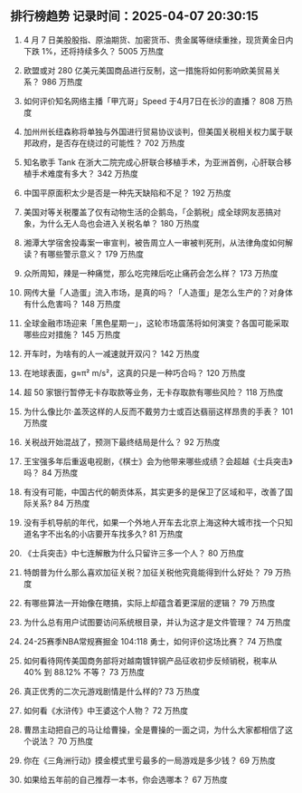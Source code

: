 
## 排行榜趋势 记录时间：2025-04-07 20:30:15
  
  1. 4 月 7 日美股股指、原油期货、加密货币、贵金属等继续重挫，现货黄金日内下跌 1%，还将持续多久？ 5005 万热度
    
  2. 欧盟或对 280 亿美元美国商品进行反制，这一措施将如何影响欧美贸易关系？ 986 万热度
    
  3. 如何评价知名网络主播「甲亢哥」Speed 于4月7日在长沙的直播？ 808 万热度
    
  4. 加州州长纽森称将单独与外国进行贸易协议谈判，但美国关税相关权力属于联邦政府，是否存在绕过的可能性？ 702 万热度
    
  5. 知名歌手 Tank 在浙大二院完成心肝联合移植手术，为亚洲首例，心肝联合移植手术难度有多大？ 342 万热度
    
  6. 中国平原面积太少是否是一种先天缺陷和不足？ 192 万热度
    
  7. 美国对等关税覆盖了仅有动物生活的企鹅岛，「企鹅税」成全球网友恶搞对象，为什么无人岛也会进入关税名单？ 180 万热度
    
  8. 湘潭大学宿舍投毒案一审宣判，被告周立人一审被判死刑，从法律角度如何解读？有哪些警示意义？ 179 万热度
    
  9. 众所周知，辣是一种痛觉，那么吃完辣后吃止痛药会怎么样？ 173 万热度
    
  10. 网传大量「人造蛋」流入市场，是真的吗？「人造蛋」是怎么生产的？对身体有什么危害吗？ 148 万热度
    
  11. 全球金融市场迎来「黑色星期一」，这轮市场震荡将如何演变？各国可能采取哪些应对措施？ 145 万热度
    
  12. 开车时，为啥有的人一减速就开双闪？ 142 万热度
    
  13. 在地球表面，g≈π² m/s²，这真的只是一种巧合吗？ 120 万热度
    
  14. 超 50 家银行暂停无卡存取款等业务，无卡存取款有哪些风险？ 118 万热度
    
  15. 为什么像比尔·盖茨这样的人反而不戴劳力士或百达翡丽这样昂贵的手表？ 101 万热度
    
  16. 关税战开始混战了，预测下最终结局是什么？ 92 万热度
    
  17. 王宝强多年后重返电视剧，《棋士》会为他带来哪些成绩？会超越《士兵突击》吗？ 84 万热度
    
  18. 有没有可能，中国古代的朝贡体系，其实更多的是保卫了区域和平，改善了国际关系? 84 万热度
    
  19. 没有手机导航的年代，如果一个外地人开车去北京上海这种大城市找一个只知道名字不出名的小店要开车找多久? 81 万热度
    
  20. 《士兵突击》中七连解散为什么只留许三多一个人？ 80 万热度
    
  21. 特朗普为什么那么喜欢加征关税？加征关税他究竟能得到什么好处？ 79 万热度
    
  22. 有哪些算法一开始像在瞎搞，实际上却蕴含着更深层的逻辑？ 79 万热度
    
  23. 为什么总有用户试图要访问系统根目录，并认为这才是文件管理？ 74 万热度
    
  24. 24-25赛季NBA常规赛掘金 104:118 勇士，如何评价这场比赛？ 74 万热度
    
  25. 如何看待网传美国商务部将对越南镀锌钢产品征收初步反倾销税，税率从 40% 到 88.12% 不等？ 73 万热度
    
  26. 真正优秀的二次元游戏剧情是什么样的? 73 万热度
    
  27. 如何看《水浒传》中王婆这个人物？ 72 万热度
    
  28. 曹昂主动把自己的马让给曹操，全是曹操的一面之词，为什么大家都相信了这个说法？ 70 万热度
    
  29. 你在《三角洲行动》摸金模式里亏最多的一局游戏是多少钱？ 69 万热度
    
  30. 如果给五年前的自己推荐一本书，你会选哪本？ 67 万热度
    